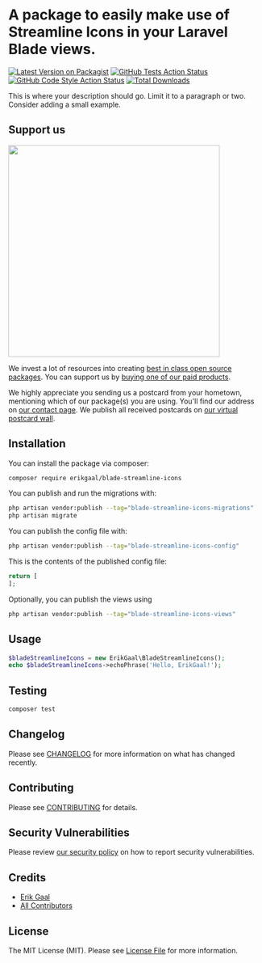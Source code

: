 # A package to easily make use of Streamline Icons in your Laravel Blade views.

[![Latest Version on Packagist](https://img.shields.io/packagist/v/erikgaal/blade-streamline-icons.svg?style=flat-square)](https://packagist.org/packages/erikgaal/blade-streamline-icons)
[![GitHub Tests Action Status](https://img.shields.io/github/actions/workflow/status/erikgaal/blade-streamline-icons/run-tests.yml?branch=main&label=tests&style=flat-square)](https://github.com/erikgaal/blade-streamline-icons/actions?query=workflow%3Arun-tests+branch%3Amain)
[![GitHub Code Style Action Status](https://img.shields.io/github/actions/workflow/status/erikgaal/blade-streamline-icons/fix-php-code-style-issues.yml?branch=main&label=code%20style&style=flat-square)](https://github.com/erikgaal/blade-streamline-icons/actions?query=workflow%3A"Fix+PHP+code+style+issues"+branch%3Amain)
[![Total Downloads](https://img.shields.io/packagist/dt/erikgaal/blade-streamline-icons.svg?style=flat-square)](https://packagist.org/packages/erikgaal/blade-streamline-icons)

This is where your description should go. Limit it to a paragraph or two. Consider adding a small example.

## Support us

[<img src="https://github-ads.s3.eu-central-1.amazonaws.com/blade-streamline-icons.jpg?t=1" width="419px" />](https://spatie.be/github-ad-click/blade-streamline-icons)

We invest a lot of resources into creating [best in class open source packages](https://spatie.be/open-source). You can support us by [buying one of our paid products](https://spatie.be/open-source/support-us).

We highly appreciate you sending us a postcard from your hometown, mentioning which of our package(s) you are using. You'll find our address on [our contact page](https://spatie.be/about-us). We publish all received postcards on [our virtual postcard wall](https://spatie.be/open-source/postcards).

## Installation

You can install the package via composer:

```bash
composer require erikgaal/blade-streamline-icons
```

You can publish and run the migrations with:

```bash
php artisan vendor:publish --tag="blade-streamline-icons-migrations"
php artisan migrate
```

You can publish the config file with:

```bash
php artisan vendor:publish --tag="blade-streamline-icons-config"
```

This is the contents of the published config file:

```php
return [
];
```

Optionally, you can publish the views using

```bash
php artisan vendor:publish --tag="blade-streamline-icons-views"
```

## Usage

```php
$bladeStreamlineIcons = new ErikGaal\BladeStreamlineIcons();
echo $bladeStreamlineIcons->echoPhrase('Hello, ErikGaal!');
```

## Testing

```bash
composer test
```

## Changelog

Please see [CHANGELOG](CHANGELOG.md) for more information on what has changed recently.

## Contributing

Please see [CONTRIBUTING](CONTRIBUTING.md) for details.

## Security Vulnerabilities

Please review [our security policy](../../security/policy) on how to report security vulnerabilities.

## Credits

- [Erik Gaal](https://github.com/erikgaal)
- [All Contributors](../../contributors)

## License

The MIT License (MIT). Please see [License File](LICENSE.md) for more information.
